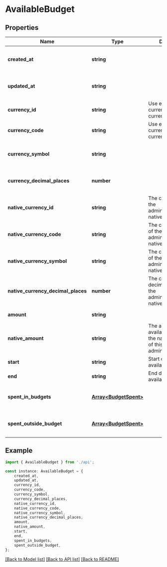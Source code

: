 # AvailableBudget


## Properties

Name | Type | Description | Notes
------------ | ------------- | ------------- | -------------
**created_at** | **string** |  | [optional] [readonly] [default to undefined]
**updated_at** | **string** |  | [optional] [readonly] [default to undefined]
**currency_id** | **string** | Use either currency_id or currency_code. | [optional] [default to undefined]
**currency_code** | **string** | Use either currency_id or currency_code. | [optional] [default to undefined]
**currency_symbol** | **string** |  | [optional] [readonly] [default to undefined]
**currency_decimal_places** | **number** |  | [optional] [readonly] [default to undefined]
**native_currency_id** | **string** | The currency ID of the administration\&#39;s native currency. | [optional] [readonly] [default to undefined]
**native_currency_code** | **string** | The currency code of the administration\&#39;s native currency. | [optional] [readonly] [default to undefined]
**native_currency_symbol** | **string** | The currency symbol of the administration\&#39;s native currency. | [optional] [readonly] [default to undefined]
**native_currency_decimal_places** | **number** | The currency decimal places of the administration\&#39;s native currency. | [optional] [readonly] [default to undefined]
**amount** | **string** |  | [default to undefined]
**native_amount** | **string** | The amount of this available budget in the native currency of this administration. | [optional] [default to undefined]
**start** | **string** | Start date of the available budget. | [default to undefined]
**end** | **string** | End date of the available budget. | [default to undefined]
**spent_in_budgets** | [**Array&lt;BudgetSpent&gt;**](BudgetSpent.md) |  | [optional] [readonly] [default to undefined]
**spent_outside_budget** | [**Array&lt;BudgetSpent&gt;**](BudgetSpent.md) |  | [optional] [readonly] [default to undefined]

## Example

```typescript
import { AvailableBudget } from './api';

const instance: AvailableBudget = {
    created_at,
    updated_at,
    currency_id,
    currency_code,
    currency_symbol,
    currency_decimal_places,
    native_currency_id,
    native_currency_code,
    native_currency_symbol,
    native_currency_decimal_places,
    amount,
    native_amount,
    start,
    end,
    spent_in_budgets,
    spent_outside_budget,
};
```

[[Back to Model list]](../README.md#documentation-for-models) [[Back to API list]](../README.md#documentation-for-api-endpoints) [[Back to README]](../README.md)
